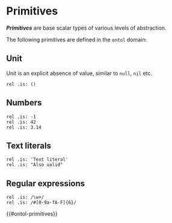 # Primitives

***Primitives*** are base scalar types of various levels of abstraction.

The following primitives are defined in the `ontol` domain:

## Unit

Unit is an explicit absence of value, similar to `null`, `nil` etc.

```ontol
rel .is: ()
```

## Numbers

```ontol
rel .is: -1
rel .is: 42
rel .is: 3.14
```

## Text literals

```ontol
rel .is: 'Text literal'
rel .is: "Also valid"
```

## Regular expressions

```ontol
rel .is: /\w+/
rel .is: /#[0-9a-fA-F]{6}/
```

{{#ontol-primitives}}
